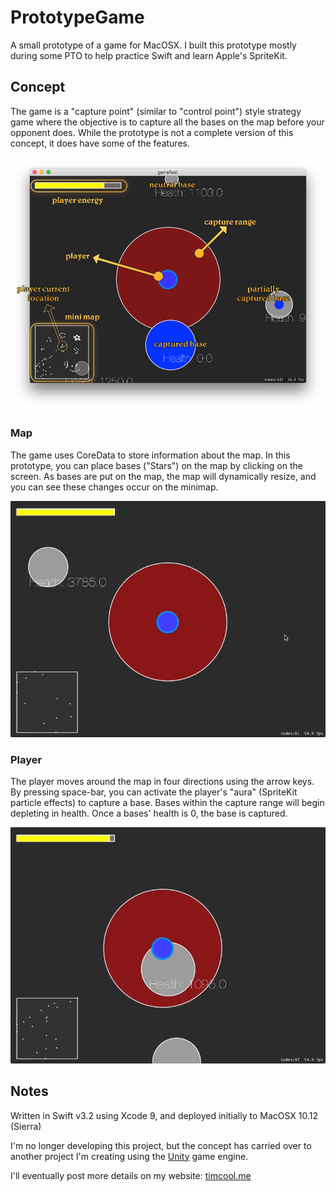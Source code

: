 # PrototypeGame

A small prototype of a game for MacOSX.
I built this prototype mostly during some PTO to help practice Swift and learn Apple's SpriteKit.

## Concept

The game is a "capture point" (similar to "control point") style strategy game where the objective is to capture all the bases on the map before your opponent does. While the prototype is not a complete version of this concept, it does have some of the features.

![Prototype screen explained](https://raw.githubusercontent.com/tcool86/PrototypeGame/master/Screens/game-prototype-screen.png)

### Map

The game uses CoreData to store information about the map. In this prototype, you can place bases ("Stars") on the map by clicking on the screen. As bases are put on the map, the map will dynamically resize, and you can see these changes occur on the minimap.

![Plotting bases](https://github.com/tcool86/PrototypeGame/blob/master/Screens/plotting-stars.gif)

### Player

The player moves around the map in four directions using the arrow keys. By pressing space-bar, you can activate the player's "aura" (SpriteKit particle effects) to capture a base. Bases within the capture range will begin depleting in health. Once a bases' health is 0, the base is captured.

![Capturing bases](https://github.com/tcool86/PrototypeGame/blob/master/Screens/capture-stars.gif)

## Notes

Written in Swift v3.2 using Xcode 9, and deployed initially to MacOSX 10.12 (Sierra)

I'm no longer developing this project, but the concept has carried over to another project I'm creating using the [Unity](https://unity3d.com/) game engine.

I'll eventually post more details on my website: [timcool.me](https://www.timcool.me)
